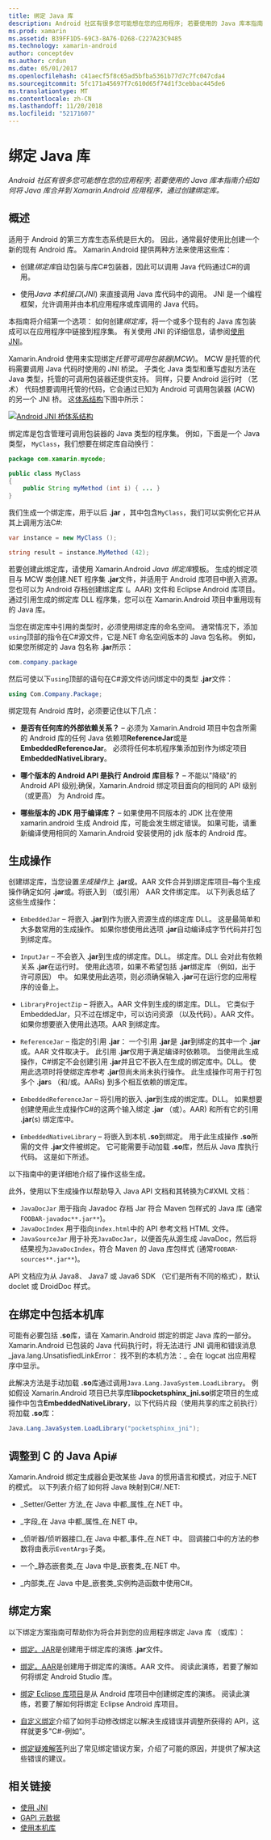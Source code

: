 ```yaml
---
title: 绑定 Java 库
description: Android 社区有很多您可能想在您的应用程序; 若要使用的 Java 库本指南介绍如何将 Java 库合并到 Xamarin.Android 应用程序，通过创建绑定库。
ms.prod: xamarin
ms.assetid: B39FF1D5-69C3-8A76-D268-C227A23C9485
ms.technology: xamarin-android
author: conceptdev
ms.author: crdun
ms.date: 05/01/2017
ms.openlocfilehash: c41aecf5f8c65ad5bfba5361b77d7c7fc047cda4
ms.sourcegitcommit: 5fc171a45697f7c610d65f74d1f3cebbac445de6
ms.translationtype: MT
ms.contentlocale: zh-CN
ms.lasthandoff: 11/20/2018
ms.locfileid: "52171607"
---
```

# <a name="binding-a-java-library"></a>绑定 Java 库

_Android 社区有很多您可能想在您的应用程序; 若要使用的 Java 库本指南介绍如何将 Java 库合并到 Xamarin.Android 应用程序，通过创建绑定库。_

## <a name="overview"></a>概述

适用于 Android 的第三方库生态系统是巨大的。 因此，通常最好使用比创建一个新的现有 Android 库。 Xamarin.Android 提供两种方法来使用这些库：

-   创建*绑定库*自动包装与库C#包装器，因此可以调用 Java 代码通过C#的调用。

-   使用*Java 本机接口*(*JNI*) 来直接调用 Java 库代码中的调用。 JNI 是一个编程框架，允许调用并由本机应用程序或库调用的 Java 代码。

本指南将介绍第一个选项： 如何创建*绑定库*，将一个或多个现有的 Java 库包装成可以在应用程序中链接到程序集。 有关使用 JNI 的详细信息，请参阅[使用 JNI](~/android/platform/java-integration/working-with-jni.md)。

Xamarin.Android 使用来实现绑定*托管可调用包装器*(*MCW*)。 MCW 是托管的代码需要调用 Java 代码时使用的 JNI 桥梁。 子类化 Java 类型和重写虚拟方法在 Java 类型，托管的可调用包装器还提供支持。 同样，只要 Android 运行时 （艺术） 代码想要调用托管的代码，它会通过已知为 Android 可调用包装器 (ACW) 的另一个 JNI 桥。 这[体系结构](~/android/internals/architecture.md)下图中所示：

[![Android JNI 桥体系结构](images/architecture.png)](images/architecture.png#lightbox)

绑定库是包含管理可调用包装器的 Java 类型的程序集。 例如，下面是一个 Java 类型， `MyClass`，我们想要在绑定库自动换行：

```java
package com.xamarin.mycode;

public class MyClass
{
    public String myMethod (int i) { ... }
}
```

我们生成一个绑定库，用于以后 **.jar** ，其中包含`MyClass`，我们可以实例化它并从其上调用方法C#:

```csharp
var instance = new MyClass ();

string result = instance.MyMethod (42);
```

若要创建此绑定库，请使用 Xamarin.Android *Java 绑定库*模板。 生成的绑定项目与 MCW 类创建.NET 程序集 **.jar**文件，并适用于 Android 库项目中嵌入资源。 您也可以为 Android 存档创建绑定库 (。AAR) 文件和 Eclipse Android 库项目。 通过引用生成的绑定库 DLL 程序集，您可以在 Xamarin.Android 项目中重用现有的 Java 库。

当您在绑定库中引用的类型时，必须使用绑定库的命名空间。 通常情况下，添加`using`顶部的指令在C#源文件，它是.NET 命名空间版本的 Java 包名称。 例如，如果您所绑定的 Java 包名称 **.jar**所示：

```csharp
com.company.package
```

然后可使以下`using`顶部的语句在C#源文件访问绑定中的类型 **.jar**文件：

```csharp
using Com.Company.Package;
```


绑定现有 Android 库时，必须要记住以下几点：

* **是否有任何库的外部依赖关系？** &ndash; 必须为 Xamarin.Android 项目中包含所需的 Android 库的任何 Java 依赖项**ReferenceJar**或是**EmbeddedReferenceJar**。 必须将任何本机程序集添加到作为绑定项目**EmbeddedNativeLibrary**。  

* **哪个版本的 Android API 是执行 Android 库目标？** &ndash; 不能以"降级"的 Android API 级别;确保，Xamarin.Android 绑定项目面向的相同的 API 级别 （或更高） 为 Android 库。

* **哪些版本的 JDK 用于编译库？** &ndash; 如果使用不同版本的 JDK 比在使用 xamarin.android 生成 Android 库，可能会发生绑定错误。 如果可能，请重新编译使用相同的 Xamarin.Android 安装使用的 jdk 版本的 Android 库。


## <a name="build-actions"></a>生成操作

创建绑定库，当您设置*生成操作*上 **.jar**或。AAR 文件合并到绑定库项目&ndash;每个生成操作确定如何 **.jar**或。将嵌入到 （或引用） AAR 文件绑定库。 以下列表总结了这些生成操作：

* `EmbeddedJar` &ndash; 将嵌入 **.jar**到作为嵌入资源生成的绑定库 DLL。 这是最简单和大多数常用的生成操作。 如果你想使用此选项 **.jar**自动编译成字节代码并打包到绑定库。

* `InputJar` &ndash; 不会嵌入 **.jar**到生成的绑定库。DLL。 绑定库。DLL 会对此有依赖关系 **.jar**在运行时。 使用此选项，如果不希望包括 **.jar**绑定库 （例如，出于许可原因） 中。 如果使用此选项，则必须确保输入 **.jar**可在运行您的应用程序的设备上。

* `LibraryProjectZip` &ndash; 将嵌入。AAR 文件到生成的绑定库。DLL。 它类似于 EmbeddedJar，只不过在绑定中，可以访问资源 （以及代码）。AAR 文件。 如果你想要嵌入使用此选项。AAR 到绑定库。

* `ReferenceJar` &ndash; 指定的引用 **.jar**： 一个引用 **.jar**是 **.jar**到绑定的其中一个 **.jar**或。AAR 文件取决于。 此引用 **.jar**仅用于满足编译时依赖项。 当使用此生成操作，C#绑定不会创建引用 **.jar**并且它不嵌入在生成的绑定库中。DLL。 使用此选项时将使绑定库参考 **.jar**但尚未尚未执行操作。 此生成操作可用于打包多个 **.jar**s （和/或。AARs) 到多个相互依赖的绑定库。

* `EmbeddedReferenceJar` &ndash; 将引用的嵌入 **.jar**到生成的绑定库。DLL。 如果想要创建使用此生成操作C#的这两个输入绑定 **.jar** （或）。AAR) 和所有它的引用 **.jar**(s) 绑定库中。

* `EmbeddedNativeLibrary` &ndash; 将嵌入到本机 **.so**到绑定。 用于此生成操作 **.so**所需的文件 **.jar**文件被绑定。 它可能需要手动加载 **.so**库，然后从 Java 库执行代码。 这是如下所述。

以下指南中的更详细地介绍了操作这些生成。

此外，使用以下生成操作以帮助导入 Java API 文档和其转换为C#XML 文档：

* `JavaDocJar` 用于指向 Javadoc 存档 Jar 符合 Maven 包样式的 Java 库 (通常`FOOBAR-javadoc**.jar**`)。
* `JavaDocIndex` 用于指向`index.html`中的 API 参考文档 HTML 文件。
* `JavaSourceJar` 用于补充`JavaDocJar`，以便首先从源生成 JavaDoc，然后将结果视为`JavaDocIndex`，符合 Maven 的 Java 库包样式 (通常`FOOBAR-sources**.jar**`)。

API 文档应为从 Java8、 Java7 或 Java6 SDK （它们是所有不同的格式），默认 doclet 或 DroidDoc 样式。

## <a name="including-a-native-library-in-a-binding"></a>在绑定中包括本机库

可能有必要包括 **.so**库，请在 Xamarin.Android 绑定的绑定 Java 库的一部分。 Xamarin.Android 已包装的 Java 代码执行时，将无法进行 JNI 调用和错误消息_java.lang.UnsatisfiedLinkError： 找不到的本机方法：_ 会在 logcat 出应用程序中显示。

此解决方法是手动加载 **.so**库通过调用`Java.Lang.JavaSystem.LoadLibrary`。 例如假设 Xamarin.Android 项目已共享库**libpocketsphinx_jni.so**绑定项目的生成操作中包含**EmbeddedNativeLibrary**，以下代码片段（使用共享的库之前执行） 将加载 **.so**库：

```csharp
Java.Lang.JavaSystem.LoadLibrary("pocketsphinx_jni");
```

## <a name="adapting-java-apis-to-ceparsl"></a>调整到 C 的 Java Api&eparsl;

Xamarin.Android 绑定生成器会更改某些 Java 的惯用语言和模式，对应于.NET 的模式。 以下列表介绍了如何将 Java 映射到C#/.NET:

-   _Setter/Getter 方法_在 Java 中都_属性_在.NET 中。

-   _字段_在 Java 中都_属性_在.NET 中。

-   _侦听器/侦听器接口_在 Java 中都_事件_在.NET 中。 回调接口中的方法的参数将由表示`EventArgs`子类。

-   一个_静态嵌套类_在 Java 中是_嵌套类_在.NET 中。

-   _内部类_在 Java 中是_嵌套类_实例构造函数中使用C#。



## <a name="binding-scenarios"></a>绑定方案

以下绑定方案指南可帮助你为将合并到您的应用程序绑定 Java 库 （或库）：

-   [绑定。JAR](~/android/platform/binding-java-library/binding-a-jar.md)是创建用于绑定库的演练 **.jar**文件。

-   [绑定。AAR](~/android/platform/binding-java-library/binding-an-aar.md)是创建用于绑定库的演练。AAR 文件。 阅读此演练，若要了解如何将绑定 Android Studio 库。

-   [绑定 Eclipse 库项目](~/android/platform/binding-java-library/binding-a-library-project.md)是从 Android 库项目中创建绑定库的演练。 阅读此演练，若要了解如何将绑定 Eclipse Android 库项目。

-   [自定义绑定](~/android/platform/binding-java-library/customizing-bindings/index.md)介绍了如何手动修改绑定以解决生成错误并调整所获得的 API，这样就更多"C#-例如"。

-   [绑定疑难解答](~/android/platform/binding-java-library/troubleshooting-bindings.md)列出了常见绑定错误方案，介绍了可能的原因，并提供了解决这些错误的建议。


## <a name="related-links"></a>相关链接

- [使用 JNI](~/android/platform/java-integration/working-with-jni.md)
- [GAPI 元数据](http://www.mono-project.com/docs/gui/gtksharp/gapi/#metadata)
- [使用本机库](~/android/platform/native-libraries.md)
